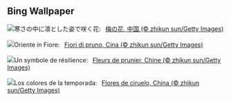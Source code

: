 ## Bing Wallpaper
![](https://www.bing.com/th?id=OHR.PlumBlossom_JA-JP3242294823_UHD.jpg&w=1000)寒さの中に凛とした姿で咲く花:&nbsp;&ensp;[梅の花, 中国 (© zhikun sun/Getty Images)](https://www.bing.com/th?id=OHR.PlumBlossom_JA-JP3242294823_UHD.jpg)
<br><br/>
![](https://www.bing.com/th?id=OHR.PlumBlossom_IT-IT9649247802_UHD.jpg&w=1000)Oriente in Fiore:&nbsp;&ensp;[Fiori di pruno, Cina (© zhikun sun/Getty Images)](https://www.bing.com/th?id=OHR.PlumBlossom_IT-IT9649247802_UHD.jpg)
<br><br/>
![](https://www.bing.com/th?id=OHR.PlumBlossom_FR-FR5716375690_UHD.jpg&w=1000)Un symbole de résilience:&nbsp;&ensp;[Fleurs de prunier, Chine (© zhikun sun/Getty Images)](https://www.bing.com/th?id=OHR.PlumBlossom_FR-FR5716375690_UHD.jpg)
<br><br/>
![](https://www.bing.com/th?id=OHR.PlumBlossom_ES-ES6616013602_UHD.jpg&w=1000)Los colores de la temporada:&nbsp;&ensp;[Flores de ciruelo, China (© zhikun sun/Getty Images)](https://www.bing.com/th?id=OHR.PlumBlossom_ES-ES6616013602_UHD.jpg)
<br><br/>
